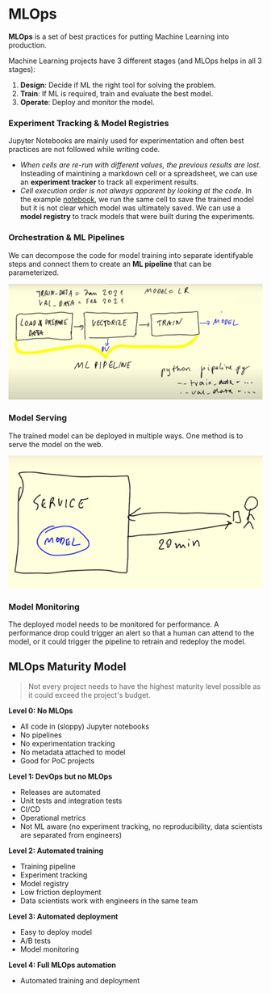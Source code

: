 # MLOps

**MLOps** is a set of best practices for putting Machine Learning into production.

Machine Learning projects have 3 different stages (and MLOps helps in all 3 stages):

1. **Design**: Decide if ML the right tool for solving the problem.
2. **Train**: If ML is required, train and evaluate the best model.
3. **Operate**: Deploy and monitor the model.

### Experiment Tracking & Model Registries

Jupyter Notebooks are mainly used for experimentation and often best practices are not followed while writing code.

- *When cells are re-run with different values, the previous results are lost.* Insteading of maintining a markdown cell or a spreadsheet, we can use an **experiment tracker** to track all experiment results.
- *Cell execution order is not always apparent by looking at the code.* In the example [notebook](../code/1_notebook/duration-prediction.ipynb), we run the same cell to save the trained model but it is not clear which model was ultimately saved. We can use a **model registry** to track models that were built during the experiments.

### Orchestration & ML Pipelines

We can decompose the code for model training into separate identifyable steps and connect them to create an **ML pipeline** that can be parameterized.

![](res/ml-pipeline.png)

### Model Serving

The trained model can be deployed in multiple ways. One method is to serve the model on the web.

![](res/model-serving.png)

### Model Monitoring

The deployed model needs to be monitored for performance.  A performance drop could trigger an alert so that a human can attend to the model, or it could trigger the pipeline to retrain and redeploy the model.

## MLOps Maturity Model

> Not every project needs to have the highest maturity level possible as it could exceed the project's budget.

**Level 0: No MLOps**
- All code in (sloppy) Jupyter notebooks
- No pipelines
- No experimentation tracking
- No metadata attached to model
- Good for PoC projects

**Level 1: DevOps but no MLOps**
- Releases are automated
- Unit tests and integration tests
- CI/CD
- Operational metrics
- Not ML aware (no experiment tracking, no reproducibility, data scientists are separated from engineers)

**Level 2: Automated training**
- Training pipeline
- Experiment tracking
- Model registry
- Low friction deployment
- Data scientists work with engineers in the same team

**Level 3: Automated deployment**
- Easy to deploy model
- A/B tests
- Model monitoring

**Level 4: Full MLOps automation**
- Automated training and deployment